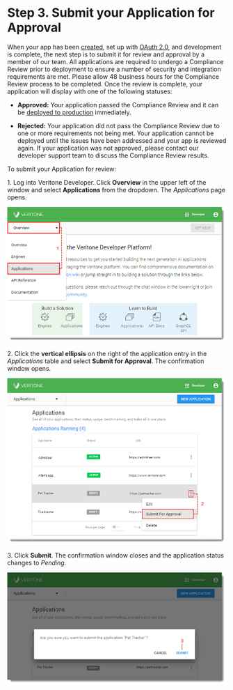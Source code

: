 # Step 3. Submit your Application for Approval

When your app has been [created](/applications/quick-start/step-1), set up with [OAuth 2.0](/applications/oauth), and development is complete, the next step is to submit it for review and approval by a member of our team. All applications are required to undergo a Compliance Review prior to deployment to ensure a number of security and integration requirements are met. Please allow 48 business hours for the Compliance Review process to be completed. Once the review is complete, your application will display with one of the following statuses:

* **Approved:** Your application passed the Compliance Review and it can be [deployed to production](/applications/quick-start/step-5) immediately.

* **Rejected:** Your application did not pass the Compliance Review due to one or more requirements not being met. Your application cannot be deployed until the issues have been addressed and your app is reviewed again. If your application was not approved, please contact our developer support team to discuss the Compliance Review results.

To submit your Application for review:

1\. Log into Veritone Developer. Click **Overview** in the upper left of the window and select **Applications** from the dropdown. The _Applications_ page opens.

![](VDA-Create-Application-1.png)

2\. Click the **vertical ellipsis** on the right of the application entry in the _Applications_ table and select **Submit for Approval**. The confirmation window opens.

![](VDA-Submit-an-Application-2.png)

3\. Click **Submit**. The confirmation window closes and the application status changes to _Pending_.

![](VDA-Submit-an-Application.png)
